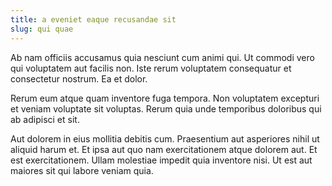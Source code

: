 ```yaml
---
title: a eveniet eaque recusandae sit
slug: qui quae
---
```


Ab nam officiis accusamus quia nesciunt cum animi qui. Ut commodi vero qui voluptatem aut facilis non. Iste rerum voluptatem consequatur et consectetur nostrum. Ea et dolor.

Rerum eum atque quam inventore fuga tempora. Non voluptatem excepturi et veniam voluptate sit voluptas. Rerum quia unde temporibus doloribus qui ab adipisci et sit.

Aut dolorem in eius mollitia debitis cum. Praesentium aut asperiores nihil ut aliquid harum et. Et ipsa aut quo nam exercitationem atque dolorem aut. Et est exercitationem. Ullam molestiae impedit quia inventore nisi. Ut est aut maiores sit qui labore veniam quia.
